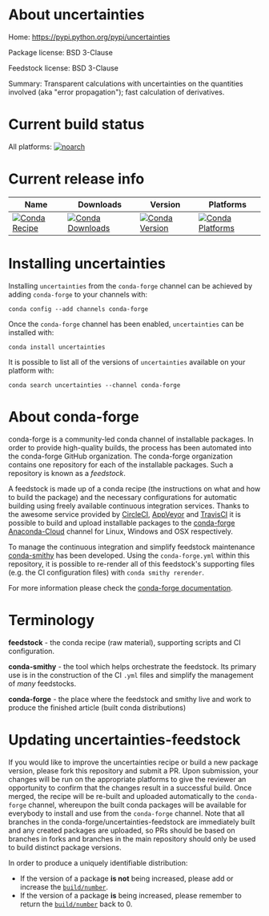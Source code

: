 About uncertainties
===================

Home: https://pypi.python.org/pypi/uncertainties

Package license: BSD 3-Clause

Feedstock license: BSD 3-Clause

Summary: Transparent calculations with uncertainties on the quantities involved (aka "error propagation"); fast calculation of derivatives.



Current build status
====================

All platforms:
[![noarch](https://img.shields.io/circleci/project/github/conda-forge/uncertainties-feedstock/master.svg?label=noarch)](https://circleci.com/gh/conda-forge/uncertainties-feedstock)

Current release info
====================

| Name | Downloads | Version | Platforms |
| --- | --- | --- | --- |
| [![Conda Recipe](https://img.shields.io/badge/recipe-uncertainties-green.svg)](https://anaconda.org/conda-forge/uncertainties) | [![Conda Downloads](https://img.shields.io/conda/dn/conda-forge/uncertainties.svg)](https://anaconda.org/conda-forge/uncertainties) | [![Conda Version](https://img.shields.io/conda/vn/conda-forge/uncertainties.svg)](https://anaconda.org/conda-forge/uncertainties) | [![Conda Platforms](https://img.shields.io/conda/pn/conda-forge/uncertainties.svg)](https://anaconda.org/conda-forge/uncertainties) |

Installing uncertainties
========================

Installing `uncertainties` from the `conda-forge` channel can be achieved by adding `conda-forge` to your channels with:

```
conda config --add channels conda-forge
```

Once the `conda-forge` channel has been enabled, `uncertainties` can be installed with:

```
conda install uncertainties
```

It is possible to list all of the versions of `uncertainties` available on your platform with:

```
conda search uncertainties --channel conda-forge
```


About conda-forge
=================

conda-forge is a community-led conda channel of installable packages.
In order to provide high-quality builds, the process has been automated into the
conda-forge GitHub organization. The conda-forge organization contains one repository
for each of the installable packages. Such a repository is known as a *feedstock*.

A feedstock is made up of a conda recipe (the instructions on what and how to build
the package) and the necessary configurations for automatic building using freely
available continuous integration services. Thanks to the awesome service provided by
[CircleCI](https://circleci.com/), [AppVeyor](http://www.appveyor.com/)
and [TravisCI](https://travis-ci.org/) it is possible to build and upload installable
packages to the [conda-forge](https://anaconda.org/conda-forge)
[Anaconda-Cloud](http://docs.anaconda.org/) channel for Linux, Windows and OSX respectively.

To manage the continuous integration and simplify feedstock maintenance
[conda-smithy](http://github.com/conda-forge/conda-smithy) has been developed.
Using the ``conda-forge.yml`` within this repository, it is possible to re-render all of
this feedstock's supporting files (e.g. the CI configuration files) with ``conda smithy rerender``.

For more information please check the [conda-forge documentation](https://conda-forge.org/docs/).

Terminology
===========

**feedstock** - the conda recipe (raw material), supporting scripts and CI configuration.

**conda-smithy** - the tool which helps orchestrate the feedstock.
                   Its primary use is in the construction of the CI ``.yml`` files
                   and simplify the management of *many* feedstocks.

**conda-forge** - the place where the feedstock and smithy live and work to
                  produce the finished article (built conda distributions)


Updating uncertainties-feedstock
================================

If you would like to improve the uncertainties recipe or build a new
package version, please fork this repository and submit a PR. Upon submission,
your changes will be run on the appropriate platforms to give the reviewer an
opportunity to confirm that the changes result in a successful build. Once
merged, the recipe will be re-built and uploaded automatically to the
`conda-forge` channel, whereupon the built conda packages will be available for
everybody to install and use from the `conda-forge` channel.
Note that all branches in the conda-forge/uncertainties-feedstock are
immediately built and any created packages are uploaded, so PRs should be based
on branches in forks and branches in the main repository should only be used to
build distinct package versions.

In order to produce a uniquely identifiable distribution:
 * If the version of a package **is not** being increased, please add or increase
   the [``build/number``](http://conda.pydata.org/docs/building/meta-yaml.html#build-number-and-string).
 * If the version of a package **is** being increased, please remember to return
   the [``build/number``](http://conda.pydata.org/docs/building/meta-yaml.html#build-number-and-string)
   back to 0.